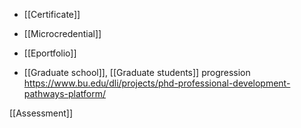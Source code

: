  - [[Certificate]]
  - [[Microcredential]]
  - [[Eportfolio]]

  - [[Graduate school]],  [[Graduate students]] progression
    https://www.bu.edu/dli/projects/phd-professional-development-pathways-platform/

[[Assessment]]